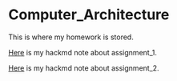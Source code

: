 # Computer_Architecture
This is where my homework is stored.

[Here](https://hackmd.io/@ShanHuang/r1rGEIula) is my hackmd note about assignment_1.

[Here](https://hackmd.io/BCJnYLiHQ1WhxqE2_OlWxw) is my hackmd note about assignment_2.
